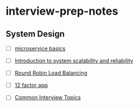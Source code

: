 # interview-prep-notes

## System Design
- [ ] [microservice basics](https://microservices.io/)
- [ ] [Introduction to system scalability and reliability](https://muhib.me/introduction-to-system-scalability-and-reliability)
- [ ] [Round Robin Load Balancing](https://avinetworks.com/glossary/round-robin-load-balancing)
- [ ] [12 factor app](https://12factor.net/)
- [ ] [Common Interview Topics](https://github.com/asifsabirshuvo/Back-End-Developer-Interview-Questions#codeversioning)

